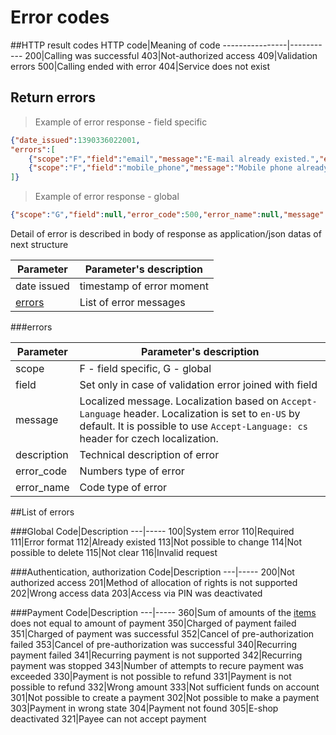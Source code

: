 # Error codes

##HTTP result codes
HTTP code|Meaning of code
----------------|-----------
200|Calling was successful 
403|Not-authorized access
409|Validation errors 
500|Calling ended with error
404|Service does not exist 

## Return errors

> Example of error response - field specific

```json
{"date_issued":1390336022001,
"errors":[
	{"scope":"F","field":"email","message":"E-mail already existed.","error_code":112,"error_name":"NOT_UNIQUE"},
	{"scope":"F","field":"mobile_phone","message":"Mobile phone already existed.","error_code":112,"error_name":"NOT_UNIQUE"}
]}
```

> Example of error response - global

```json
{"scope":"G","field":null,"error_code":500,"error_name":null,"message":null,"description":null}
```

Detail of error is described in body of response as application/json datas of next structure


Parameter |Parameter's description
--------|---------------
date issued|timestamp of error moment
[errors](#errors)|List of error messages 

###errors

Parameter|Parameter's description
--------|---------------
scope|F - field specific, G - global
field| Set only in case of validation error joined with field
message|Localized message. Localization based on ```Accept-Language``` header. Localization is set to ```en-US``` by default. It is possible to use ```Accept-Language: cs``` header for czech localization.
description|Technical description of error 
error_code|Numbers type of error 
error_name|Code type of error 

##List of errors

###Global
Code|Description
---|-----
100|System error 
110|Required
111|Error format
112|Already existed
113|Not possible to change 
114|Not possible to delete
115|Not clear
116|Invalid request

###Authentication, authorization
Code|Description
---|-----
200|Not authorized access
201|Method of allocation of rights is not supported
202|Wrong access data 
203|Access via PIN was deactivated

###Payment
Code|Description
---|-----
360|Sum of amounts of the [items](#items) does not equal to amount of payment
350|Charged of payment failed 
351|Charged of payment was successful
352|Cancel of pre-authorization failed 
353|Cancel of pre-authorization was successful
340|Recurring payment failed 
341|Recurring payment is not supported
342|Recurring payment was stopped
343|Number of attempts to recure payment was exceeded
330|Payment is not possible to refund 
331|Payment is not possible to refund
332|Wrong amount
333|Not sufficient funds on account 
301|Not possible to create a payment
302|Not possible to make a payment
303|Payment in wrong state
304|Payment not found
305|E-shop deactivated
321|Payee can not accept payment